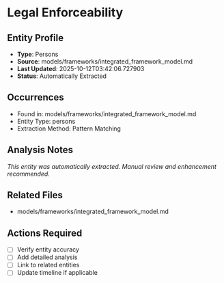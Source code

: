 # Legal Enforceability

## Entity Profile
- **Type**: Persons
- **Source**: models/frameworks/integrated_framework_model.md
- **Last Updated**: 2025-10-12T03:42:06.727903
- **Status**: Automatically Extracted

## Occurrences
- Found in: models/frameworks/integrated_framework_model.md
- Entity Type: persons
- Extraction Method: Pattern Matching

## Analysis Notes
*This entity was automatically extracted. Manual review and enhancement recommended.*

## Related Files
- models/frameworks/integrated_framework_model.md

## Actions Required
- [ ] Verify entity accuracy
- [ ] Add detailed analysis
- [ ] Link to related entities
- [ ] Update timeline if applicable
